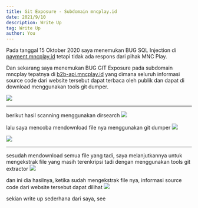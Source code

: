 ```yaml
---
title: Git Exposure - Subdomain mncplay.id
date: 2021/9/10
description: Write Up
tag: Write Up
author: You
---
```


Pada tanggal 15 Oktober 2020 saya menemukan BUG SQL Injection di [payment.mncplay.id](https://payment.mncplay.id) tetapi tidak ada respons dari pihak MNC Play.

Dan sekarang saya menemukan BUG GIT Exposure pada subdomain mncplay tepatnya di [b2b-api.mncplay.id](https://b2b-api.mncplay.id) yang dimana seluruh informasi source code dari website tersebut dapat terbaca oleh publik dan dapat di download menggunakan tools git dumper.

![](https://media.rafterday.com/mncplay/Screenshot_7.png)

___

berikut hasil scanning menggunakan dirsearch
![](https://media.rafterday.com/mncplay/Screenshot_2021-09-10_06_07_14.png)

lalu saya mencoba mendownload file nya menggunakan git dumper
![](https://media.rafterday.com/mncplay/Screenshot_2021-09-09_20_54_24.png)

![](https://media.rafterday.com/mncplay/Screenshot_2021-09-09_20_54_53.png)

___

sesudah mendownload semua file yang tadi, saya melanjutkannya untuk mengekstrak file yang masih terenkripsi tadi dengan menggunakan tools git extractor
![](https://media.rafterday.com/mncplay/Screenshot_2021-09-09_20_55_11.png)

dan ini dia hasilnya, ketika sudah mengekstrak file nya, informasi source code dari website tersebut dapat dilihat
![](https://media.rafterday.com/mncplay/Screenshot_2021-09-09_20_55_34.png)

sekian write up sederhana dari saya, see 